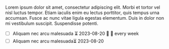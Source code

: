 Lorem ipsum dolor sit amet, consectetur adipiscing elit. Morbi et tortor vel nisl luctus tempor. Etiam iaculis enim eu lectus porttitor, quis tempus urna accumsan. Fusce ac nunc vitae ligula egestas elementum. Duis in dolor non mi vestibulum suscipit. Suspendisse potenti.

- [ ] Aliquam nec arcu malesuada ⏳ 2023-08-20 🔼 🔁 every week 
- [ ] Aliquam nec arcu malesuada⏳ 2023-08-20 